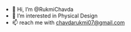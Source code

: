 - 👋 Hi, I’m @RukmiChavda
- 👀 I’m interested in Physical Design
- 📫 reach me with chavdarukmi07@gmail.com

<!---
RukmiChavda/RukmiChavda is a ✨ special ✨ repository because its `README.md` (this file) appears on your GitHub profile.
You can click the Preview link to take a look at your changes.
--->
